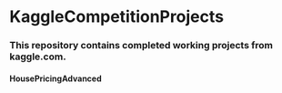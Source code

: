 # KaggleCompetitionProjects
### This repository contains completed working projects from kaggle.com.
#### HousePricingAdvanced
